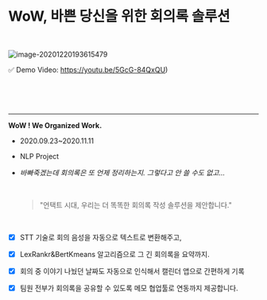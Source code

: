 # WoW, 바쁜 당신을 위한 회의록 솔루션

<br>

![image-20201220193615479](markdown-images/image-20201220193615479.png)

✅ Demo Video: https://youtu.be/5GcG-84QxQU)



<br>

<br>

<br>

------

**WoW ! We Organized Work.**  

* 2020.09.23~2020.11.11

* NLP Project 

* *바빠죽겠는데 회의록은 또 언제 정리하는지. 그렇다고 안 쓸 수도 없고...* 

  </br>

  > "언택트 시대, 우리는 더 똑똑한 회의록 작성 솔루션을 제안합니다."

  </br>

* [x] STT 기술로 회의 음성을 자동으로 텍스트로 변환해주고,  

* [x] LexRankr&BertKmeans 알고리즘으로 그 긴 회의록을 요약까지. 

* [x] 회의 중 이야기 나눴던 날짜도 자동으로 인식해서 캘린더 앱으로 간편하게 기록 

* [x] 팀원 전부가 회의록을 공유할 수 있도록 메모 협업툴로 연동까지 제공합니다. 

  <br>

  <br>